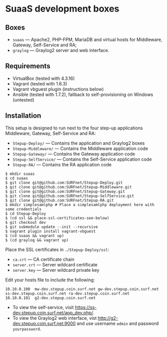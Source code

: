 # SuaaS development boxes

## Boxes

 * `suaas` — Apache2, PHP-FPM, MariaDB and virtual hosts for Middleware, Gateway, Self-Service and RA;
 * `graylog` — Graylog2 server and web interface.

## Requirements

 * VirtualBox (tested with 4.3.16)
 * Vagrant (tested with 1.6.3)
 * Vagrant vbguest plugin (instructions below)
 * Ansible (tested with 1.7.2), fallback to self-provisioning on Windows (untested)

## Installation

This setup is designed to run next to the four step-up applications Middleware, Gateway, Self-Service and RA:

 * `Stepup-Deploy/` — Contains the application and Graylog2 boxes
 * `Stepup-Middleware/` — Contains the Middleware application code
 * `Stepup-Gateway/` — Contains the Gateway application code
 * `Stepup-SelfService/` — Contains the Self-Service application code
 * `Stepup-RA/` — Contains the RA application code

```sh-session
$ mkdir suaas
$ cd suaas
$ git clone git@github.com:SURFnet/Stepup-Deploy.git
$ git clone git@github.com:SURFnet/Stepup-Middleware.git
$ git clone git@github.com:SURFnet/Stepup-Gateway.git
$ git clone git@github.com:SURFnet/Stepup-SelfService.git
$ git clone git@github.com:SURFnet/Stepup-RA.git
$ mkdir simplesamlphp # Place a simplesamlphp deployment here with some credentials
$ cd Stepup-Deploy
$ (cd ssl && place-ssl-certificates-see-below)
$ git checkout dev
$ git submodule update --init --recursive
$ vagrant plugin install vagrant-vbguest
$ (cd suaas && vagrant up)
$ (cd graylog && vagrant up)
```

Place the SSL certificates in `./Stepup-Deploy/ssl`:

 * `ca.crt` — CA certificate chain
 * `server.crt` — Server wildcard certificate
 * `server.key` — Server wildcard private key

Edit your hosts file to include the following:

```
10.10.0.100  mw-dev.stepup.coin.surf.net gw-dev.stepup.coin.surf.net ss-dev.stepup.coin.surf.net ra-dev.stepup.coin.surf.net
10.10.0.101  g2-dev.stepup.coin.surf.net
```

 * To view the self-service, visit https://ss-dev.stepup.coin.surf.net/app_dev.php/.
 * To view the Graylog2 web interface, vist http://g2-dev.stepup.coin.surf.net:9000 and use username `admin` and password `yourpassword`.
